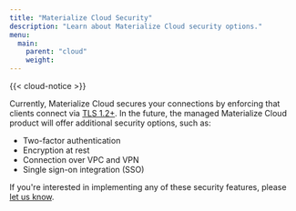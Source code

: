 ```yaml
---
title: "Materialize Cloud Security"
description: "Learn about Materialize Cloud security options."
menu:
  main:
    parent: "cloud"
    weight:
---
```


{{< cloud-notice >}}

Currently, Materialize Cloud secures your connections by enforcing that clients connect via
[TLS 1.2+](https://en.wikipedia.org/wiki/Transport_Layer_Security). In the future, the managed
Materialize Cloud product will offer additional security options, such as:

* Two-factor authentication
* Encryption at rest
* Connection over VPC and VPN
* Single sign-on integration (SSO)

If you're interested in implementing any of these security features, please [let us know](../support).

<!-- Are all of these managed, or will some of them be available to the free product? -->
